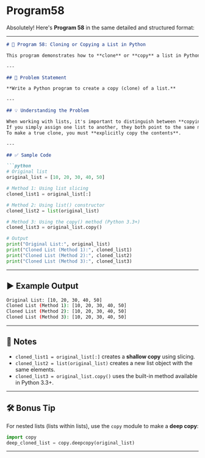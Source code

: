 # Program58
Absolutely! Here's **Program 58** in the same detailed and structured format:

---

```markdown
# 📝 Program 58: Cloning or Copying a List in Python

This program demonstrates how to **clone** or **copy** a list in Python using various methods.

---

## 📌 Problem Statement

**Write a Python program to create a copy (clone) of a list.**

---

## 💡 Understanding the Problem

When working with lists, it's important to distinguish between **copying** and **referencing**.  
If you simply assign one list to another, they both point to the same memory location (i.e., they are references).  
To make a true clone, you must **explicitly copy the contents**.

---

## ✅ Sample Code

```python
# Original list
original_list = [10, 20, 30, 40, 50]

# Method 1: Using list slicing
cloned_list1 = original_list[:]

# Method 2: Using list() constructor
cloned_list2 = list(original_list)

# Method 3: Using the copy() method (Python 3.3+)
cloned_list3 = original_list.copy()

# Output
print("Original List:", original_list)
print("Cloned List (Method 1):", cloned_list1)
print("Cloned List (Method 2):", cloned_list2)
print("Cloned List (Method 3):", cloned_list3)
```

---

## ▶️ Example Output

```bash
Original List: [10, 20, 30, 40, 50]
Cloned List (Method 1): [10, 20, 30, 40, 50]
Cloned List (Method 2): [10, 20, 30, 40, 50]
Cloned List (Method 3): [10, 20, 30, 40, 50]
```

---

## 🧠 Notes

- `cloned_list1 = original_list[:]` creates a **shallow copy** using slicing.
- `cloned_list2 = list(original_list)` creates a new list object with the same elements.
- `cloned_list3 = original_list.copy()` uses the built-in method available in Python 3.3+.

---

## 🛠 Bonus Tip

For nested lists (lists within lists), use the `copy` module to make a **deep copy**:

```python
import copy
deep_cloned_list = copy.deepcopy(original_list)
```

---
